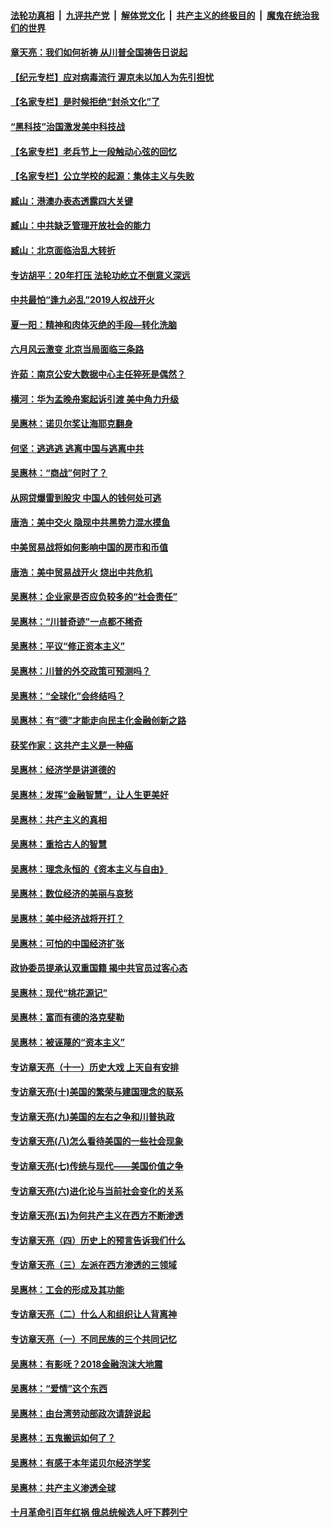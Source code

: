 

####  [法轮功真相](../../../../basic/blob/master/README.md?t=07101902) &nbsp;|&nbsp; [九评共产党](../../../../9ping.md/blob/master/README.md?t=07101902) &nbsp;|&nbsp; [解体党文化](../../../../jtdwh.md/blob/master/README.md?t=07101902)  &nbsp;|&nbsp; [共产主义的终极目的](../../../../gczydzjmd.md/blob/master/README.md?t=07101902) &nbsp;|&nbsp; [魔鬼在统治我们的世界](../../../../mgztzwmdsj.md/blob/master/README.md?t=07101902) 

#### [章天亮：我们如何祈祷 从川普全国祷告日说起](../pages/nsc423/n11944627.md?t=07101902) 

#### [【纪元专栏】应对病毒流行 渥京未以加人为先引担忧](../pages/nsc423/n11875714.md?t=07101902) 

#### [【名家专栏】是时候拒绝“封杀文化”了](../pages/nsc423/n11814093.md?t=07101902) 

#### [“黑科技”治国激发美中科技战](../pages/nsc423/n11638056.md?t=07101902) 

#### [【名家专栏】老兵节上一段触动心弦的回忆](../pages/nsc423/n11646016.md?t=07101902) 

#### [【名家专栏】公立学校的起源：集体主义与失败](../pages/nsc423/n11601833.md?t=07101902) 

#### [臧山：港澳办表态透露四大关键](../pages/nsc423/n11421628.md?t=07101902) 

#### [臧山：中共缺乏管理开放社会的能力](../pages/nsc423/n11407457.md?t=07101902) 

#### [臧山：北京面临治乱大转折](../pages/nsc423/n11406895.md?t=07101902) 

#### [专访胡平：20年打压 法轮功屹立不倒意义深远](../pages/nsc423/n11398800.md?t=07101902) 

#### [中共最怕“逢九必乱”2019人权战开火](../pages/nsc423/n11385248.md?t=07101902) 

#### [夏一阳：精神和肉体灭绝的手段—转化洗脑](../pages/nsc423/n11368250.md?t=07101902) 

#### [六月风云激变 北京当局面临三条路](../pages/nsc423/n11313668.md?t=07101902) 

#### [许茹：南京公安大数据中心主任猝死是偶然？](../pages/nsc423/n11064744.md?t=07101902) 

#### [横河：华为孟晚舟案起诉引渡 美中角力升级](../pages/nsc423/n11027230.md?t=07101902) 

#### [吴惠林：诺贝尔奖让海耶克翻身](../pages/nsc423/n10890049.md?t=07101902) 

#### [何坚：逃逃逃 逃离中国与逃离中共](../pages/nsc423/n10592891.md?t=07101902) 

#### [吴惠林：“商战”何时了？](../pages/nsc423/n10573558.md?t=07101902) 

#### [从网贷爆雷到股灾 中国人的钱何处可逃](../pages/nsc423/n10572800.md?t=07101902) 

#### [唐浩：美中交火 隐现中共黑势力混水摸鱼](../pages/nsc423/n10544040.md?t=07101902) 

#### [中美贸易战将如何影响中国的房市和币值](../pages/nsc423/n10543697.md?t=07101902) 

#### [唐浩：美中贸易战开火 烧出中共危机](../pages/nsc423/n10540126.md?t=07101902) 

#### [吴惠林：企业家是否应负较多的“社会责任”](../pages/nsc423/n10535022.md?t=07101902) 

#### [吴惠林：“川普奇迹”一点都不稀奇](../pages/nsc423/n10512808.md?t=07101902) 

#### [吴惠林：平议“修正资本主义”](../pages/nsc423/n10495724.md?t=07101902) 

#### [吴惠林：川普的外交政策可预测吗？](../pages/nsc423/n10462387.md?t=07101902) 

#### [吴惠林：“全球化”会终结吗？](../pages/nsc423/n10452838.md?t=07101902) 

#### [吴惠林：有“德”才能走向民主化金融创新之路](../pages/nsc423/n10432292.md?t=07101902) 

#### [获奖作家：这共产主义是一种癌](../pages/nsc423/n10431541.md?t=07101902) 

#### [吴惠林：经济学是讲道德的](../pages/nsc423/n10398014.md?t=07101902) 

#### [吴惠林：发挥“金融智慧”，让人生更美好](../pages/nsc423/n10375019.md?t=07101902) 

#### [吴惠林：共产主义的真相](../pages/nsc423/n10351394.md?t=07101902) 

#### [吴惠林：重拾古人的智慧](../pages/nsc423/n10337691.md?t=07101902) 

#### [吴惠林：理念永恒的《资本主义与自由》](../pages/nsc423/n10316274.md?t=07101902) 

#### [吴惠林：数位经济的美丽与哀愁](../pages/nsc423/n10292946.md?t=07101902) 

#### [吴惠林：美中经济战将开打？](../pages/nsc423/n10258825.md?t=07101902) 

#### [吴惠林：可怕的中国经济扩张](../pages/nsc423/n10219147.md?t=07101902) 

#### [政协委员提承认双重国籍 揭中共官员过客心态](../pages/nsc423/n10208809.md?t=07101902) 

#### [吴惠林：现代“桃花源记”](../pages/nsc423/n10185234.md?t=07101902) 

#### [吴惠林：富而有德的洛克斐勒](../pages/nsc423/n10142264.md?t=07101902) 

#### [吴惠林：被诬蔑的“资本主义”](../pages/nsc423/n10124816.md?t=07101902) 

#### [专访章天亮（十一）历史大戏 上天自有安排](../pages/nsc423/n10094905.md?t=07101902) 

#### [专访章天亮(十)美国的繁荣与建国理念的联系](../pages/nsc423/n10094899.md?t=07101902) 

#### [专访章天亮(九)美国的左右之争和川普执政](../pages/nsc423/n10094889.md?t=07101902) 

#### [专访章天亮(八)怎么看待美国的一些社会现象](../pages/nsc423/n10094857.md?t=07101902) 

#### [专访章天亮(七)传统与现代——美国价值之争](../pages/nsc423/n10093140.md?t=07101902) 

#### [专访章天亮(六)进化论与当前社会变化的关系](../pages/nsc423/n10092036.md?t=07101902) 

#### [专访章天亮(五)为何共产主义在西方不断渗透](../pages/nsc423/n10083620.md?t=07101902) 

#### [专访章天亮（四）历史上的预言告诉我们什么](../pages/nsc423/n10083606.md?t=07101902) 

#### [专访章天亮（三）左派在西方渗透的三领域](../pages/nsc423/n10081115.md?t=07101902) 

#### [吴惠林：工会的形成及其功能](../pages/nsc423/n10080633.md?t=07101902) 

#### [专访章天亮（二）什么人和组织让人背离神](../pages/nsc423/n10076637.md?t=07101902) 

#### [专访章天亮（一）不同民族的三个共同记忆](../pages/nsc423/n10074188.md?t=07101902) 

#### [吴惠林：有影呒？2018金融泡沫大地震](../pages/nsc423/n10040534.md?t=07101902) 

#### [吴惠林：“爱情”这个东西](../pages/nsc423/n10019423.md?t=07101902) 

#### [吴惠林：由台湾劳动部政次请辞说起](../pages/nsc423/n9979679.md?t=07101902) 

#### [吴惠林：五鬼搬运如何了？](../pages/nsc423/n9925338.md?t=07101902) 

#### [吴惠林：有感于本年诺贝尔经济学奖](../pages/nsc423/n9871883.md?t=07101902) 

#### [吴惠林：共产主义渗透全球](../pages/nsc423/n9812748.md?t=07101902) 

#### [十月革命引百年红祸 俄总统候选人吁下葬列宁](../pages/nsc423/n9810182.md?t=07101902) 

